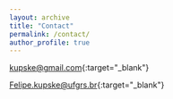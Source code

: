 ```yaml
---
layout: archive
title: "Contact"
permalink: /contact/
author_profile: true
---
```


[kupske@gmail.com](mailto:kupske@gmail.com){:target="_blank"}

[Felipe.kupske@ufgrs.br](mailto:felipe.kupske@ufrgs.br){:target="_blank"}

